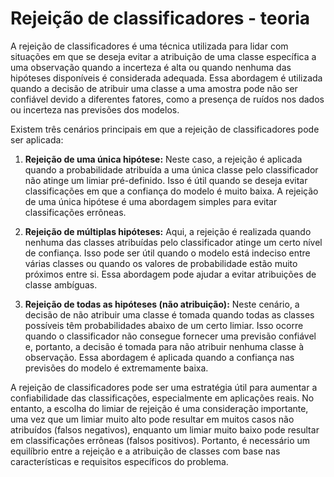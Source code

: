 # Rejeição de classificadores - teoria

A rejeição de classificadores é uma técnica utilizada para lidar com situações em que se deseja evitar a atribuição de uma classe específica a uma observação quando a incerteza é alta ou quando nenhuma das hipóteses disponíveis é considerada adequada. Essa abordagem é utilizada quando a decisão de atribuir uma classe a uma amostra pode não ser confiável devido a diferentes fatores, como a presença de ruídos nos dados ou incerteza nas previsões dos modelos.

Existem três cenários principais em que a rejeição de classificadores pode ser aplicada:

1. **Rejeição de uma única hipótese:**
Neste caso, a rejeição é aplicada quando a probabilidade atribuída a uma única classe pelo classificador não atinge um limiar pré-definido. Isso é útil quando se deseja evitar classificações em que a confiança do modelo é muito baixa. A rejeição de uma única hipótese é uma abordagem simples para evitar classificações errôneas.

2. **Rejeição de múltiplas hipóteses:**
Aqui, a rejeição é realizada quando nenhuma das classes atribuídas pelo classificador atinge um certo nível de confiança. Isso pode ser útil quando o modelo está indeciso entre várias classes ou quando os valores de probabilidade estão muito próximos entre si. Essa abordagem pode ajudar a evitar atribuições de classe ambíguas.

3. **Rejeição de todas as hipóteses (não atribuição):**
Neste cenário, a decisão de não atribuir uma classe é tomada quando todas as classes possíveis têm probabilidades abaixo de um certo limiar. Isso ocorre quando o classificador não consegue fornecer uma previsão confiável e, portanto, a decisão é tomada para não atribuir nenhuma classe à observação. Essa abordagem é aplicada quando a confiança nas previsões do modelo é extremamente baixa.

A rejeição de classificadores pode ser uma estratégia útil para aumentar a confiabilidade das classificações, especialmente em aplicações reais. No entanto, a escolha do limiar de rejeição é uma consideração importante, uma vez que um limiar muito alto pode resultar em muitos casos não atribuídos (falsos negativos), enquanto um limiar muito baixo pode resultar em classificações errôneas (falsos positivos). Portanto, é necessário um equilíbrio entre a rejeição e a atribuição de classes com base nas características e requisitos específicos do problema.